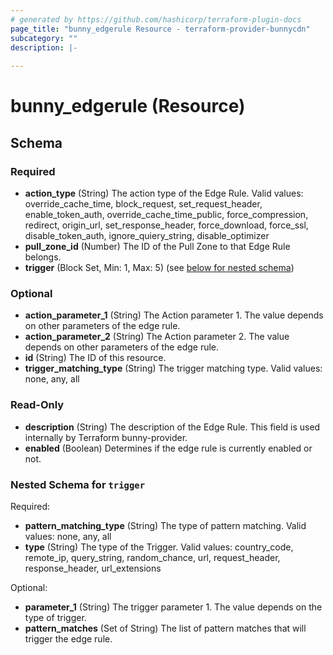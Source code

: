 ```yaml
---
# generated by https://github.com/hashicorp/terraform-plugin-docs
page_title: "bunny_edgerule Resource - terraform-provider-bunnycdn"
subcategory: ""
description: |-
  
---
```


# bunny_edgerule (Resource)





<!-- schema generated by tfplugindocs -->
## Schema

### Required

- **action_type** (String) The action type of the Edge Rule.
Valid values: override_cache_time, block_request, set_request_header, enable_token_auth, override_cache_time_public, force_compression, redirect, origin_url, set_response_header, force_download, force_ssl, disable_token_auth, ignore_quiery_string, disable_optimizer
- **pull_zone_id** (Number) The ID of the Pull Zone to that Edge Rule belongs.
- **trigger** (Block Set, Min: 1, Max: 5) (see [below for nested schema](#nestedblock--trigger))

### Optional

- **action_parameter_1** (String) The Action parameter 1. The value depends on other parameters of the edge rule.
- **action_parameter_2** (String) The Action parameter 2. The value depends on other parameters of the edge rule.
- **id** (String) The ID of this resource.
- **trigger_matching_type** (String) The trigger matching type.
Valid values: none, any, all

### Read-Only

- **description** (String) The description of the Edge Rule. This field is used internally by Terraform bunny-provider.
- **enabled** (Boolean) Determines if the edge rule is currently enabled or not.

<a id="nestedblock--trigger"></a>
### Nested Schema for `trigger`

Required:

- **pattern_matching_type** (String) The type of pattern matching.
Valid values: none, any, all
- **type** (String) The type of the Trigger.
Valid values: country_code, remote_ip, query_string, random_chance, url, request_header, response_header, url_extensions

Optional:

- **parameter_1** (String) The trigger parameter 1. The value depends on the type of trigger.
- **pattern_matches** (Set of String) The list of pattern matches that will trigger the edge rule.


